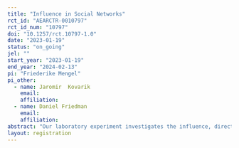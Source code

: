 ```yaml
---
title: "Influence in Social Networks"
rct_id: "AEARCTR-0010797"
rct_id_num: "10797"
doi: "10.1257/rct.10797-1.0"
date: "2023-01-19"
status: "on_going"
jel: ""
start_year: "2023-01-19"
end_year: "2024-02-13"
pi: "Friederike Mengel"
pi_other:
  - name: Jaromir  Kovarik
    email: 
    affiliation: 
  - name: Daniel Friedman
    email: 
    affiliation: 
abstract: "Our laboratory experiment investigates the influence, direct and indirect, that early movers have over later movers in a sequential move, binary action coordination game played on a network. Each subject is assigned to a particular node in a specified 5 or 10 node network, and chooses In or Out knowing which previous movers who are neighbors have chosen In. We measure potential influence by comparing the number of subsequent In choices following an initial In versus Out choice by a robot. We also measure the extent to which human subjects exploit their potential influence."
layout: registration
---
```


